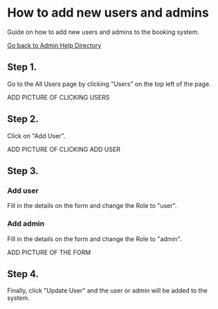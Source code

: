 # How to add new users and admins
Guide on how to add new users and admins to the booking system.

[Go back to Admin Help Directory](https://thomcleary.github.io/cits3200-unipark-booking/admin_directory)

## Step 1.

Go to the All Users page by clicking "Users" on the top left of the page.

ADD PICTURE OF CLICKING USERS

## Step 2.

Click on "Add User".

ADD PICTURE OF CLICKING ADD USER

## Step 3.

### Add user

Fill in the details on the form and change the Role to "user". 

### Add admin

Fill in the details on the form and change the Role to "admin". 

ADD PICTURE OF THE FORM

## Step 4.

Finally, click "Update User" and the user or admin will be added to the system.
